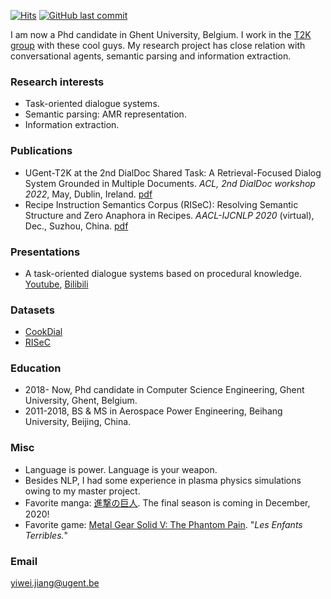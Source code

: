 [![Hits](https://hits.seeyoufarm.com/api/count/incr/badge.svg?url=https%3A%2F%2Fyiweijiang2015.github.io&count_bg=%2379C83D&title_bg=%23555555&icon=&icon_color=%23E7E7E7&title=Visitors&edge_flat=false)](https://hits.seeyoufarm.com)
[![GitHub last commit](https://img.shields.io/github/last-commit/YiweiJiang2015/YiweiJiang2015.github.io)]()

I am now a Phd candidate in Ghent University, Belgium. 
I work in the [T2K group](https://ugentt2k.github.io/) with these cool guys. 
My research project has close relation with conversational agents, semantic parsing and information extraction.


### Research interests
- Task-oriented dialogue systems.
- Semantic parsing: AMR representation.
- Information extraction.

### Publications
- UGent-T2K at the 2nd DialDoc Shared Task: A Retrieval-Focused Dialog System Grounded in Multiple Documents. *ACL, 2nd DialDoc workshop 2022*, May, Dublin, Ireland. [pdf](https://aclanthology.org/2022.dialdoc-1.12/)
- Recipe Instruction Semantics Corpus (RISeC): Resolving Semantic Structure and Zero Anaphora in Recipes. *AACL-IJCNLP 2020* (virtual), Dec., Suzhou, China. [pdf](https://www.aclweb.org/anthology/2020.aacl-main.82)

### Presentations
- A task-oriented dialogue systems based on procedural knowledge. [Youtube](https://youtu.be/x_ztjVtE_KY), [Bilibili](https://www.bilibili.com/video/BV1yA411F7yK?share_source=copy_web)

### Datasets
- [CookDial](https://github.com/YiweiJiang2015/CookDial)
- [RISeC](https://github.com/YiweiJiang2015/RISeC)

### Education
- 2018- Now, Phd candidate in Computer Science Engineering, Ghent University, Ghent, Belgium.
- 2011-2018, BS & MS in Aerospace Power Engineering, Beihang University, Beijing, China.

### Misc
- Language is power. Language is your weapon.
- Besides NLP, I had some experience in plasma physics simulations owing to my master project. 
- Favorite manga: [進撃の巨人](https://en.wikipedia.org/wiki/Attack_on_Titan). The final season is coming in December, 2020!
- Favorite game: [Metal Gear Solid V: The Phantom Pain](https://en.wikipedia.org/wiki/Metal_Gear_Solid_V:_The_Phantom_Pain). "*Les Enfants Terribles.*"


### Email
yiwei.jiang@ugent.be

